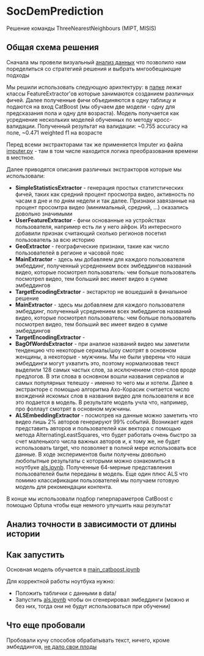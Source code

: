 # SocDemPrediction
Решение команды ThreeNearestNeighbours (MIPT, MISIS)

## Общая схема решения

Сначала мы провели визуальный [анализ данных](eda.ipynb) что позволило нам поределиться со стратегией решения и выбрать мнгообещающие подходы

Мы решили использовать следующую арихтектуру: в [папке](utils/extractors/) лежат классы FeatureExtractor'ов которые занимаются созданием различных фичей. Далее полученные фичи объединяются в одну таблицу и подаются на вход CatBoost (мы обучаем две модели - одну для предсказания пола и одну для возраста). Модель получается как усреднение нескольких моделей обученных по методу кросс-валидации. Полученный результат на валидации: ~0.755 accuracy на поле, ~0.471 weighted f1 на возрасте

Перед всеми экстракторами так же применяется Imputer из файла [imputer.py](utils/imputer.py) - там в том числе находится логика преобразования времени в местное.

Далее приводятся описания различных экстракторов которые мы использовали:

- **SimpleStatisticsExtractor** - генерация простых статитстических фичей, таких как средний процент просмотра видео, активность по часам в дне и по дням недели и так далее. Признаки завязанные на процент просомтра видео (минимальный, средний, ...) оказались довольно значимыми
- **UserFeatureExtractor** - фичи основанные на устройствах пользователя, например есть ли у него айфон. Из интересного добавили признак считающий сколько регионов посетил пользователь за всю историю
- **GeoExtractor** - географические признаки, такие как число пользователей в регионе и часовой пояс
- **MainExtractor** - здесь мы добавляем для каждого пользователя эмбеддинг, полученный усреднением всех эмбеддингов названий видео, которые посмотрел пользователь: чем больше пользователь посмотрел видео, тем больший вес имеет видео в сумме эмбеддингов
- **TargetEncodingExtractor** - экстарктор не вошедший в финальное решение
- **MainExtractor** - здесь мы добавляем для каждого пользователя эмбеддинг, полученный усреднением всех эмбеддингов названий видео, которые посмотрел пользователь: чем больше пользователь посмотрел видео, тем больший вес имеет видео в сумме эмбеддингов
- **TargetEncodingExtractor** - 
- **BagOfWordsExtractor** - при анализе названий видео мы заметили тенденцию что некоторые сериалы/шоу смотрят в основном женщины, а некоторые - мужчины. Мы не были уверены что наши эмбеддинги могут ухватить это, поэтому нормализовав текст выделили 128 самых частых слов, за исключением стоп-слов вроде предлогов. В эти слова в основном вошли названия сериалов и самых популярных телешоу - именно то чего мы и хотели. Далее в экстракторе с помощью алгоритма Ахо-Корасик считается число вхождений искомых слов в названия видео для пользователя и все это подается в модель. В результате модель учла что, например, про фоллаут смотрят в основном мужчины.
- **ALSEmbeddingExtractor** - посмотрев на данные можно заметить что видео лишь 2% авторов генерируют 99% событий. Возникает идея представить авторов и пользователей как вектора с помощью метода AlternatingLeastSquares, что будет работать очень быстро за счет маленького числа важных авторов и, к тому же, не будет использовать target, что позволяет в полной мере использовать все данные. В ходе экспериментов были получены довольно любопытные результаты с которыми можно ознакомиться в ноутбуке [als.ipynb](personal/flypew/als.ipynb). Полученные 64-мерные представления пользователей были переданы в модель. Еще один плюс ALS что помимо классификации пользователей мы получаем готовую модель для рекомендации контента.

В конце мы использовали подбор гиперпараметров CatBoost с помощью Optuna чтобы еще немного улучшить наш результат

## Анализ точности в зависимости от длины истории

## Как запустить

Основная модель обучается в [main_catboost.ipynb](main_catboost.ipynb)

Для корректной работы ноутбука нужно:

- Положить таблички с данными в data/
- Запустить [als.ipynb](als.ipynb) чтобы он сгенерировал эмбеддинги (можно и без них, тогда они не будут использоваться при обучении)

## Что еще пробовали

Пробовали кучу способов обрабатывать текст, ничего, кроме эмбеддингов, [не дало свои плоды](personal/knifeman/video_embeddings.ipynb)


